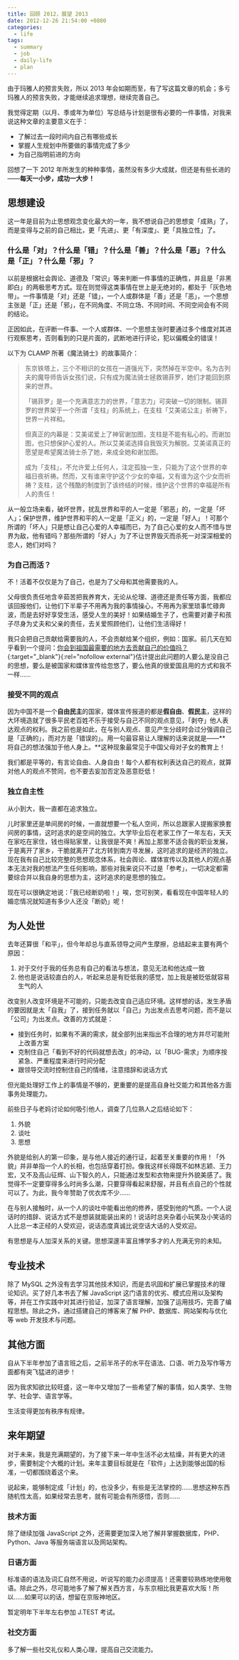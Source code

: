 ```yaml
---
title: 回顾 2012，展望 2013
date: 2012-12-26 21:54:00 +0800
categories:
  - life
tags:
  - summary
  - job
  - daily-life
  - plan
---
```

由于玛雅人的预言失败，所以 2013 年会如期而至，有了写这篇文章的机会；多亏玛雅人的预言失败，才能继续追求理想，继续完善自己。

我觉得定期（以月、季或年为单位）写总结与计划是很有必要的一件事情，对我来说这种文章的主要意义在于：

* 了解过去一段时间内自己有哪些成长
* 掌握人生规划中所要做的事情完成了多少
* 为自己指明前进的方向

回想了一下 2012 年所发生的种种事情，虽然没有多少大成就，但还是有些长进的——**每天一小步，成功一大步！**

## 思想建设

这一年是目前为止思想观念变化最大的一年，我不想说自己的思想变「成熟」了，而是变得与之前的自己相比，更「先进」、更「有深度」、更「具独立性」了。

### 什么是「对」？什么是「错」？什么是「善」？什么是「恶」？什么是「正」？什么是「邪」？

以前是根据社会舆论、道德及「常识」等来判断一件事情的正确性，并且是「非黑即白」的两极思考方式。现在则觉得这类事情在世上是无绝对的，都处于「灰色地带」。一件事情是「对」还是「错」，一个人或群体是「善」还是「恶」，一个思想主张是「正」还是「邪」，在不同角度、不同立场、不同时间、不同空间会有不同的结论。

正因如此，在评断一件事、一个人或群体、一个思想主张时要通过多个维度对其进行观察思考，否则看到的只是片面的，武断地进行评论，犯以偏概全的错误！

以下为 CLAMP 所著《魔法骑士》的故事简介：

> 东京铁塔上，三个不相识的女孩在一道强光下，突然掉在半空中。名为古列夫的魔导师告诉女孩们说，只有成为魔法骑士拯救锡菲罗，她们才能回到原来的世界。
>
> 「锡菲罗」是一个充满意志力的世界，「意志力」可突破一切的限制。锡菲罗的世界架于一个所谓「支柱」的系统上，在支柱「艾美诺公主」祈祷下，世界一片祥和。
>
> 但真正的内幕是：艾美诺爱上了神官谢加图，支柱是不能有私心的。而谢加图，也只想保护心爱的人。所以艾美诺选择自我毁灭为解脱。艾美诺真正的愿望是希望魔法骑士杀了她，来成全她和谢加图。
>
> 成为「支柱」，不允许爱上任何人，注定孤独一生，只能为了这个世界的幸福日夜祈祷。然而，又有谁来守护这个少女的幸福，又有谁为这个少女而祈祷？支柱，这个残酷的制度到了该终结的时候，维护这个世界的幸福是所有人的责任！

从一般立场来看，破坏世界，扰乱世界和平的人一定是「邪恶」的，一定是「坏人」；保护世界，维护世界和平的人一定是「正义」的，一定是「好人」！可那个所谓的「坏人」只是想让自己心爱的人幸福而已，为了自己心爱的女人而不惜与世界为敌，他有错吗？那些所谓的「好人」为了不让世界毁灭而杀死一对深深相爱的恋人，她们对吗？

### 为自己而活？

不！活着不仅仅是为了自己，也是为了父母和其他需要我的人。

父母很负责任地含辛茹苦把我养育大，无论从伦理、道德还是责任等方面，我都应该回报他们，让他们下半辈子不用再为我的事情操心，不用再为家里琐事忙碌奔波，而是去好好享受生活，感受人生的美好！如果结婚生子了，也需要对妻子和孩子尽身为丈夫和父亲的责任，去关爱照顾他们，让他们生活得好！

我只会把自己贡献给需要我的人，不会贡献给某个组织，例如：国家。前几天在知乎看到一个提问：[你会到祖国最需要的地方去贡献自己的价值吗？](http://www.zhihu.com/question/20618535){:target="_blank"}{:rel="nofollow external"}估计提出此问题的人要么是没自己的思想，要么是被国家和媒体宣传给忽悠了，要么他真的很爱国且用的方式和我不一样……

### 接受不同的观点

因为中国不是一个**自由民主**的国家，媒体宣传报道的都是**假自由**、**假民主**，这样的大环境造就了很多平民老百姓不乐于接受与自己不同的观点意见，「剥夺」他人表达观点的权利。我之前也是如此，在与别人观点、意见产生分歧时会过分强调自己是「正确的」，而对方是「错误的」。用一句最容易让人理解的话来说就是——**将自己的想法强加于他人身上。**这种现象最常见于中国父母对子女的教育上！

我们都是平等的，有言论自由、人身自由！每个人都有权利表达自己的观点，就算对他人的观点不赞同，也不要去妄加否定及恶意贬低！

### 独立自主性

从小到大，我一直都在追求独立。

儿时家里还是单间房的时候，一直就想要一个私人空间，所以总跟家人提搬家换套间房的事情，这时追求的是空间的独立。大学毕业后在老家工作了一年左右，天天在家吃在家住，钱也得贴家里，让我很是不爽！再加上那里不适合我的职业发展，于是离开了家乡，干脆就离开了北方转到南方寻发展，这时追求的是经济的独立。现在我有自己比较完整的思想观念体系，社会舆论、媒体宣传以及其他人的观点基本无法对我的想法产生任何影响，那些对我来说只不过是「参考」，一切决定都需要综合并以我自身的思想为主，这时追求的是思想的独立。

现在可以很确定地说：「我已经断奶啦！」唉，您可别笑，看看现在中国年轻人的婚恋情况就知道有多少人还没「断奶」呢！

## 为人处世

去年还算很「和平」，但今年却总与直系领导之间产生摩擦，总结起来主要有两个原因：

1. 对于交付于我的任务总有自己的看法与想法，意见无法和他达成一致
2. 他也是说话较直白的人，听起来总是有贬低我的感觉，加上我是被贬低就容易生气的人

改变别人改变环境是不可能的，只能去改变自己适应环境。这样想的话，发生矛盾的要因就是太「自我」了，接到任务就以「自己」为出发点去思考问题，而不是以「公司」为出发点。改善的方式就是：

* 接到任务时，如果有不满的需求，就全部列出来指出不合理的地方并尽可能附上改善方案
* 克制住自己「看到不好的代码就想去改」的冲动，以「BUG-需求」为顺序按紧急、严重程度来进行时间分配
* 跟领导交流时控制住自己的情绪，注意措辞和说话方式

但光能处理好工作上的事情是不够的，更重要的是提高自身社交能力和其他各方面事务处理能力。

前些日子与老妈讨论如何吸引他人，调查了几位熟人之后结论如下：

1. 外貌
2. 谈吐
3. 思想

外貌是给别人的第一印象，是与他人接近的通行证，起着至关重要的作用！「外貌」并非单指一个人的长相，也包括穿着打扮。像我这样长得既不如林志颖、王力宏，又不及高山征辉、山下智久的人，只能通过发型和衣物来提升外貌美感了。我觉得不一定要穿得多么时尚多么潮，只要穿得看起来舒服，并且有点自己的个性就可以了。为此，我今年赞助了优衣库不少……

在与别人接触时，从一个人的谈吐中能看出他的修养，感受到他的气质。一个人说话时的措辞、说话方式不是想装就能装出来的！说话时总夹杂着小玩笑及小笑话的人比总一本正经的人受欢迎，说话态度真诚比说空话大话的人受欢迎。

有思想是与人加深关系的关键。思想深邃丰富且博学多才的人充满无穷的未知。

## 专业技术

除了 MySQL 之外没有去学习其他技术知识，而是去巩固和扩展已掌握技术的理论知识。买了好几本书去了解 JavaScript 这门语言的优劣、模式应用以及架构等，并在工作实践中对其进行验证，加深了语言理解，加强了运用技巧，完善了编程思想。除此之外，通过搭建自己的博客来了解 PHP、数据库、网站架构与优化等 web 开发技术与问题。

## 其他方面

自从下半年参加了语言班之后，之前半吊子的水平在语法、口语、听力及写作等方面都有突飞猛进的进步！

因为我求知欲比较旺盛，这一年中又增加了一些希望了解的事情，如人类学、生物学、社会学、语言学等。

生活变得更加有秩序有规律。

## 来年期望

对于未来，我是充满期望的，为了接下来一年中生活不必太枯燥，并有更大的进步，需要制定个大概的计划。来年主要目标就是在「软件」上达到能够出国的标准，一切都围绕着这个来。

说起来，能够制定成「计划」的，也没多少，有些是无法掌控的……思想这种东西随机性太高，如果经常去思考，就有可能会有所感悟，否则……

### 技术方面

除了继续加强 JavaScript 之外，还需要更加深入地了解并掌握数据库，PHP、Python、Java 等服务端语言以及网站架构。

### 日语方面

标准语的语法及词汇自然不用说，听说写的能力必须提高！还需要较熟练地使用敬语。除此之外，尽可能地多了解了解关西方言，与东京相比我更喜欢大阪！所以……如果可以的话，想留在京阪神地区。

暂定明年下半年左右参加 J.TEST 考试。

### 社交方面

多了解一些社交礼仪和人类心理，提高自己交流能力。
